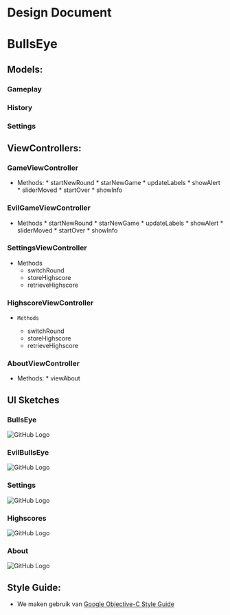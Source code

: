 Design Document
===========
# BullsEye

## Models:
### Gameplay
### History
### Settings

## ViewControllers:
### GameViewController
*    Methods:
    *   startNewRound
    *   starNewGame
    *   updateLabels
    *   showAlert
    *   sliderMoved
    *   startOver
    *   showInfo
    
### EvilGameViewController
*    Methods
    * startNewRound
    *	starNewGame
    *	updateLabels
    *	showAlert
    *	sliderMoved
    *	startOver
    *	showInfo
    
### SettingsViewController
* Methods
    * switchRound
    *	storeHighscore
    *	retrieveHighscore
    
### HighscoreViewController
*     Methods
    * switchRound
    *	storeHighscore
    *	retrieveHighscore
    
### AboutViewController
*    Methods:
    *	viewAbout 


## UI Sketches
### BullsEye
![GitHub Logo](https://f.cloud.github.com/assets/3585531/367182/01829994-a29f-11e2-8a0c-02afcdc826e3.png)
### EvilBullsEye
![GitHub Logo](https://f.cloud.github.com/assets/3585531/367184/019ec0b0-a29f-11e2-87a0-44e43d608d36.png)
### Settings
![GitHub Logo](https://f.cloud.github.com/assets/3585531/367183/019e7aa6-a29f-11e2-9766-6dbb7d525173.png)
### Highscores
![GitHub Logo](https://f.cloud.github.com/assets/3585531/367185/019ff69c-a29f-11e2-9f4f-e99df71ed49a.png)
### About
![GitHub Logo](https://f.cloud.github.com/assets/3585531/367181/0170aeb4-a29f-11e2-9af3-f76feaeb5e49.png)

## Style Guide:
- We maken gebruik van [Google Objective-C Style Guide][1]

[1]: http://google-styleguide.googlecode.com/svn/trunk/objcguide.xml
